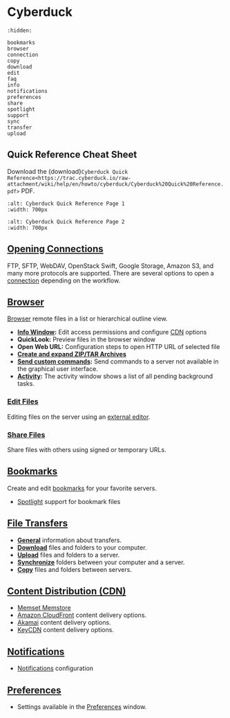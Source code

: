 Cyberduck 
====

```{toctree}
:hidden:

bookmarks
browser
connection
copy
download
edit
faq
info
notifications
preferences
share
spotlight
support
sync
transfer
upload
```

## Quick Reference Cheat Sheet

Download the {download}`Cyberduck Quick Reference<https://trac.cyberduck.io/raw-attachment/wiki/help/en/howto/cyberduck/Cyberduck%20Quick%20Reference.pdf>` PDF.

```{image} _images/Cyberduck_Quick_Reference_Page_1.png
:alt: Cyberduck Quick Reference Page 1
:width: 700px
```

```{image} _images/Cyberduck_Quick_Reference_Page_2.png
:alt: Cyberduck Quick Reference Page 2
:width: 700px
```

## [Opening Connections](connection.md)

FTP, SFTP, WebDAV, OpenStack Swift, Google Storage, Amazon S3, and many more protocols are supported. There are several options to open a [connection](connection.md) depending on the workflow.

## [Browser](browser.md)

[Browser](browser.md) remote files in a list or hierarchical outline view.

- **[Info Window](info.md):** Edit access permissions and configure [CDN](../cdn/index.md) options
- **QuickLook:** Preview files in the browser window
- **Open Web URL:** Configuration steps to open HTTP URL of selected file
- **[Create and expand ZIP/TAR Archives](../protocols/sftp.md#create-and-expand-zip-or-tar-archives)**
- **[Send custom commands](../protocols/sftp.md#remote-commands):** Send commands to a server not available in the graphical user interface.
- **[Activity](browser.md#activity):** The activity window shows a list of all pending background tasks.

### [Edit Files](edit.md)

Editing files on the server using an [external editor](edit.md).

### [Share Files](share.md)

Share files with others using signed or temporary URLs.

## [Bookmarks](bookmarks.md)

Create and edit [bookmarks](bookmarks.md) for your favorite servers.

- [Spotlight](spotlight.md) support for bookmark files

## [File Transfers](transfer.md)

- **[General](transfer.md)** information about transfers. 
- **[Download](download.md)** files and folders to your computer.
- **[Upload](upload.md)** files and folders to a server.
- **[Synchronize](sync.md)** folders between your computer and a server.
- **[Copy](copy.md)** files and folders between servers.

## [Content Distribution (CDN)](../cdn/index.md)

- [Memset Memstore](../protocols/openstack/memset.md)
- [Amazon CloudFront](../cdn/cloudfront.md) content delivery options.
- [Akamai](../cdn/akamai.md) content delivery options.
- [KeyCDN](../cdn/keycdn.md) content delivery options.

## [Notifications](notifications.md)

- [Notifications](notifications.md) configuration

## [Preferences](preferences.md)

- Settings available in the [Preferences](preferences.md) window.
